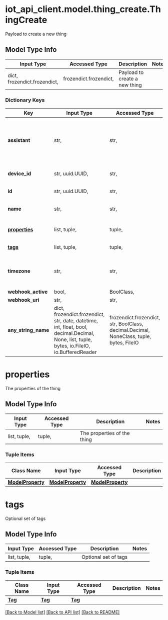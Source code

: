 # iot_api_client.model.thing_create.ThingCreate

Payload to create a new thing

## Model Type Info
Input Type | Accessed Type | Description | Notes
------------ | ------------- | ------------- | -------------
dict, frozendict.frozendict,  | frozendict.frozendict,  | Payload to create a new thing | 

### Dictionary Keys
Key | Input Type | Accessed Type | Description | Notes
------------ | ------------- | ------------- | ------------- | -------------
**assistant** | str,  | str,  | The kind of voice assistant the thing is connected to, it can be ALEXA | GOOGLE | NONE | [optional] must be one of ["ALEXA", "GOOGLE", "NONE", ] 
**device_id** | str, uuid.UUID,  | str,  | The arn of the associated device | [optional] value must be a uuid
**id** | str, uuid.UUID,  | str,  | The id of the thing | [optional] value must be a uuid
**name** | str,  | str,  | The friendly name of the thing | [optional] 
**[properties](#properties)** | list, tuple,  | tuple,  | The properties of the thing | [optional] 
**[tags](#tags)** | list, tuple,  | tuple,  | Optional set of tags | [optional] 
**timezone** | str,  | str,  | A time zone name Check /v2/timezones for a list of valid names. | [optional] if omitted the server will use the default value of "America/New_York"
**webhook_active** | bool,  | BoolClass,  | Webhook uri | [optional] 
**webhook_uri** | str,  | str,  | Webhook uri | [optional] 
**any_string_name** | dict, frozendict.frozendict, str, date, datetime, int, float, bool, decimal.Decimal, None, list, tuple, bytes, io.FileIO, io.BufferedReader | frozendict.frozendict, str, BoolClass, decimal.Decimal, NoneClass, tuple, bytes, FileIO | any string name can be used but the value must be the correct type | [optional]

# properties

The properties of the thing

## Model Type Info
Input Type | Accessed Type | Description | Notes
------------ | ------------- | ------------- | -------------
list, tuple,  | tuple,  | The properties of the thing | 

### Tuple Items
Class Name | Input Type | Accessed Type | Description | Notes
------------- | ------------- | ------------- | ------------- | -------------
[**ModelProperty**](ModelProperty.md) | [**ModelProperty**](ModelProperty.md) | [**ModelProperty**](ModelProperty.md) |  | 

# tags

Optional set of tags

## Model Type Info
Input Type | Accessed Type | Description | Notes
------------ | ------------- | ------------- | -------------
list, tuple,  | tuple,  | Optional set of tags | 

### Tuple Items
Class Name | Input Type | Accessed Type | Description | Notes
------------- | ------------- | ------------- | ------------- | -------------
[**Tag**](Tag.md) | [**Tag**](Tag.md) | [**Tag**](Tag.md) |  | 

[[Back to Model list]](../../README.md#documentation-for-models) [[Back to API list]](../../README.md#documentation-for-api-endpoints) [[Back to README]](../../README.md)

